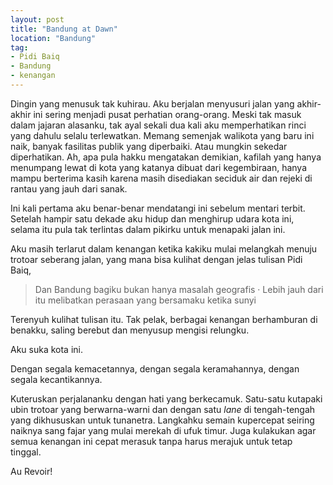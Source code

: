 ```yaml
---
layout: post
title: "Bandung at Dawn"
location: "Bandung"
tag:
- Pidi Baiq
- Bandung
- kenangan 
---
```


Dingin yang menusuk tak kuhirau. Aku berjalan menyusuri jalan yang akhir-akhir ini sering menjadi pusat perhatian orang-orang. Meski tak masuk dalam jajaran alasanku, tak ayal sekali dua kali aku memperhatikan rinci yang dahulu selalu terlewatkan. Memang semenjak walikota yang baru ini naik, banyak fasilitas publik yang diperbaiki. Atau mungkin sekedar diperhatikan. Ah, apa pula hakku mengatakan demikian, kafilah yang hanya menumpang lewat di kota yang katanya dibuat dari kegembiraan, hanya mampu berterima kasih karena masih disediakan seciduk air dan rejeki di rantau yang jauh dari sanak.

Ini kali pertama aku benar-benar mendatangi ini sebelum mentari terbit. Setelah hampir satu dekade aku hidup dan menghirup udara kota ini, selama itu pula tak terlintas dalam pikirku untuk menapaki jalan ini.

Aku masih terlarut dalam kenangan ketika kakiku mulai melangkah menuju trotoar seberang jalan, yang mana bisa kulihat dengan jelas tulisan Pidi Baiq, 

> Dan Bandung bagiku bukan hanya masalah geografis · 
> Lebih jauh dari itu melibatkan perasaan yang bersamaku ketika sunyi 

Terenyuh kulihat tulisan itu. Tak pelak, berbagai kenangan berhamburan di benakku, saling berebut dan menyusup mengisi relungku. 

Aku suka kota ini. 

Dengan segala kemacetannya, dengan segala keramahannya, dengan segala kecantikannya. 

Kuteruskan perjalananku dengan hati yang berkecamuk. Satu-satu kutapaki ubin trotoar yang berwarna-warni dan dengan satu _lane_  di tengah-tengah yang dikhususkan untuk tunanetra. 
Langkahku semain kupercepat seiring naiknya sang fajar yang mulai merekah di ufuk timur.  Juga kulakukan agar semua kenangan ini cepat merasuk tanpa harus merajuk untuk tetap tinggal. 

Au Revoir!
